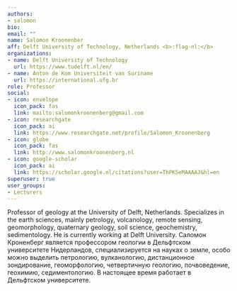 ```yaml
---
authors:
- salomon
bio:
email: ""
name: Salomon Kroonenber
aff: Delft University of Technology, Netherlands <b>:flag-nl:</b>
organizations:
- name: Delft University of Technology
  url: https://www.tudelft.nl/en/
- name: Anton de Kom Universiteit van Suriname
  url: https://international.ufg.br
role: Professor 
social:
- icon: envelope
  icon_pack: fas
  link: mailto:salomonkroonenberg@gmail.com
- icon: researchgate
  icon_pack: ai
  link: https://www.researchgate.net/profile/Salomon_Kroonenberg
- icon: globe
  icon_pack: fas
  link: http://www.salomonkroonenberg.nl
- icon: google-scholar
  icon_pack: ai
  link: https://scholar.google.nl/citations?user=ThPKSeMAAAAJ&hl=en
superuser: true
user_groups:
- Lecturers
---
```


Professor of geology at the University of Delft, Netherlands. Specializes in the earth sciences, mainly petrology, volcanology, remote sensing, geomorphology, quaternary geology, soil science, geochemistry, sedimentology. He is currently working at Delft University.  Саломон Кроненберг является профессором геологии в Дельфтском университете Нидерландов, специализируется на науках о земле, особо можно выделить петрологию, вулканологию, дистанционное зондирование, геоморфологию, четвертичную геологию, почвоведение, геохимию, седиментологию. В настоящее время работает в Дельфтском университете.